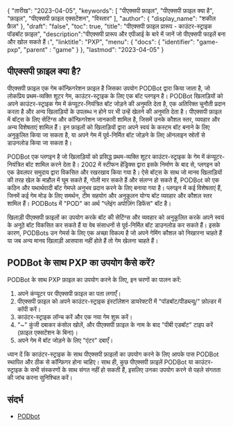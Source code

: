 {
"तारीख": "2023-04-05",
  "keywords": [
"पीएक्सपी फ़ाइल",
"पीएक्सपी फ़ाइल क्या है",
"फ़ाइल",
"पीएक्सपी फ़ाइल एक्सटेंशन",
"विस्तार"
],
  "author": {
"display_name": "शकील फ़ैज़"
},
"draft": "false",
"toc": true,
"title": "पीएक्सपी फ़ाइल प्रारूप - काउंटर-स्ट्राइक पॉडबॉट फ़ाइल",
  "description":"पीएक्सपी प्रारूप और एपीआई के बारे में जानें जो पीएक्सपी फाइलें बना और खोल सकते हैं।",
"linktitle": "PXP",
  "menu": {
    "docs": {
      "identifier": "game-pxp",
"parent" : "game"
}
},
"lastmod": "2023-04-05"
}

## पीएक्सपी फ़ाइल क्या है?

पीएक्सपी फ़ाइल एक गेम कॉन्फ़िगरेशन फ़ाइल है जिसका उपयोग PODBot द्वारा किया जाता है, जो लोकप्रिय प्रथम-व्यक्ति शूटर गेम, काउंटर-स्ट्राइक के लिए एक बॉट प्लगइन है। PODBot खिलाड़ियों को अपने काउंटर-स्ट्राइक गेम में कंप्यूटर-नियंत्रित बॉट जोड़ने की अनुमति देता है, एक अतिरिक्त चुनौती प्रदान करता है और अन्य खिलाड़ियों के उपलब्ध न होने पर भी उन्हें खेलने की अनुमति देता है। पीएक्सपी फ़ाइल में बॉट्स के लिए सेटिंग्स और कॉन्फ़िगरेशन जानकारी शामिल है, जिसमें उनके कौशल स्तर, व्यवहार और अन्य विशेषताएं शामिल हैं। इन फ़ाइलों को खिलाड़ियों द्वारा अपने स्वयं के कस्टम बॉट बनाने के लिए अनुकूलित किया जा सकता है, या अपने गेम में पूर्व-निर्मित बॉट जोड़ने के लिए ऑनलाइन स्रोतों से डाउनलोड किया जा सकता है।

PODBot एक प्लगइन है जो खिलाड़ियों को प्रसिद्ध प्रथम-व्यक्ति शूटर काउंटर-स्ट्राइक के गेम में कंप्यूटर-नियंत्रित बॉट शामिल करने देता है। 2002 में स्टीफन हेंड्रिक्स द्वारा इसके निर्माण के बाद से, प्लगइन को एक डेवलपर समुदाय द्वारा विकसित और रखरखाव किया गया है। ऐसे बॉट्स के साथ जो मानव खिलाड़ियों की तरह खेल के माहौल में घूम सकते हैं, गोली मार सकते हैं और संलग्न हो सकते हैं, PODBot को एक कठिन और यथार्थवादी बॉट गेमप्ले अनुभव प्रदान करने के लिए बनाया गया है। प्लगइन में कई विशेषताएं हैं, जिनमें कई गेम मोड के लिए समर्थन, टीम सहयोग और अनुकूलन योग्य बॉट व्यवहार और कौशल स्तर शामिल हैं। PODBots में "POD" का अर्थ "प्लेइंग अपोज़िंग डिफेंस" बॉट है।

खिलाड़ी पीएक्सपी फ़ाइलों का उपयोग करके बॉट की सेटिंग्स और व्यवहार को अनुकूलित करके अपने स्वयं के अनूठे बॉट विकसित कर सकते हैं या वेब संसाधनों से पूर्व-निर्मित बॉट डाउनलोड कर सकते हैं। इसके कारण, PODBots उन गेमर्स के लिए एक अच्छा विकल्प है जो अपने गेमिंग कौशल को निखारना चाहते हैं या जब अन्य मानव खिलाड़ी आसपास नहीं होते हैं तो गेम खेलना चाहते हैं।

## PODBot के साथ PXP का उपयोग कैसे करें?

PODBot के साथ PXP फ़ाइल का उपयोग करने के लिए, इन चरणों का पालन करें:

1. अपने कंप्यूटर पर पीएक्सपी फ़ाइल का पता लगाएँ।
2. पीएक्सपी फ़ाइल को अपने काउंटर-स्ट्राइक इंस्टॉलेशन डायरेक्टरी में "पॉडबॉट/पीडब्ल्यू/" फ़ोल्डर में कॉपी करें।
3. काउंटर-स्ट्राइक लॉन्च करें और एक नया गेम शुरू करें।
4. "~" कुंजी दबाकर कंसोल खोलें, और पीएक्सपी फ़ाइल के नाम के बाद "पीबी एडबॉट" टाइप करें (फ़ाइल एक्सटेंशन के बिना)।
5. अपने गेम में बॉट जोड़ने के लिए "एंटर" दबाएँ।

ध्यान दें कि काउंटर-स्ट्राइक के साथ पीएक्सपी फ़ाइलों का उपयोग करने के लिए आपके पास PODBot स्थापित और ठीक से कॉन्फ़िगर होना चाहिए। साथ ही, कुछ पीएक्सपी फ़ाइलें PODBot या काउंटर-स्ट्राइक के सभी संस्करणों के साथ संगत नहीं हो सकती हैं, इसलिए उनका उपयोग करने से पहले संगतता की जांच करना सुनिश्चित करें।

## संदर्भ
* [PODbot](https://counterstrike.fandom.com/wiki/Bot)

